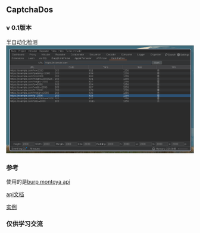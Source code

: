 ## CaptchaDos

### v 0.1版本

半自动化检测
![demo](https://raw.githubusercontent.com/ther0ok1eboy/CaptchaDos/master/demo.png)

### 参考

使用的是[burp montoya api](https://github.com/PortSwigger/burp-extensions-montoya-api)

[api文档](https://portswigger.github.io/burp-extensions-montoya-api/javadoc/index.html)

[实例](https://github.com/PortSwigger/burp-extensions-montoya-api-examples)

### 仅供学习交流
